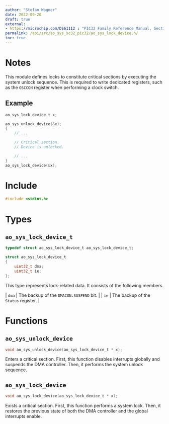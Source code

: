 ```yaml
---
author: "Stefan Wagner"
date: 2022-09-20
draft: true
external:
- https://microchip.com/DS61112 : "PIC32 Family Reference Manual, Section 6, Oscillators"
permalink: /api/src/ao_sys_xc32_pic32/ao_sys_lock_device.h/
toc: true
---
```


# Notes

This module defines locks to constitute critical sections by executing the system unlock sequence. This is required to write dedicated registers, such as the `OSCCON` register when performing a clock switch.

## Example

```c
ao_sys_lock_device_t x;

ao_sys_unlock_device(&x);
{
    // ...

    // Critical section.
    // Device is unlocked.

    // ...
}
ao_sys_lock_device(&x);
```

# Include

```c
#include <stdint.h>
```

# Types

## `ao_sys_lock_device_t`

```c
typedef struct ao_sys_lock_device_t ao_sys_lock_device_t;
```

```c
struct ao_sys_lock_device_t
{
    uint32_t dma;
    uint32_t ie;
};
```

This type represents lock-related data. It consists of the following members.

| `dma` | The backup of the `DMACON.SUSPEND` bit. |
| `ie` | The backup of the `Status` register. |

# Functions

## `ao_sys_unlock_device`

```c
void ao_sys_unlock_device(ao_sys_lock_device_t * x);
```

Enters a critical section. First, this function disables interrupts globally and suspends the DMA controller. Then, it performs the system unlock sequence.

## `ao_sys_lock_device`

```c
void ao_sys_lock_device(ao_sys_lock_device_t * x);
```

Exists a critical section. First, this function performs a system lock. Then, it restores the previous state of both the DMA controller and the global interrupts enable.
